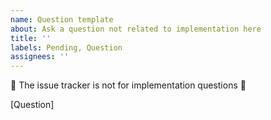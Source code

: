 ```yaml
---
name: Question template
about: Ask a question not related to implementation here
title: ''
labels: Pending, Question
assignees: ''
---
```


🚨 The issue tracker is not for implementation questions 🚨

<!-- If you have other questions on implementation of Web Chat or about other features of Bot Framework, please see the support page on where to direct your question. -->

[Question]
